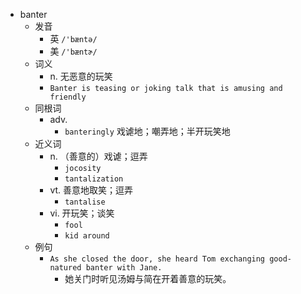- banter
  - 发音
    - 英 `/'bæntə/`
    - 美 `/'bæntɚ/`
  - 词义
    - n. 无恶意的玩笑
    - `Banter is teasing or joking talk that is amusing and friendly`
  - 同根词
    - adv.
      - `banteringly` 戏谑地；嘲弄地；半开玩笑地
  - 近义词
    - n. （善意的）戏谑；逗弄
      - `jocosity`
      - `tantalization`
    - vt. 善意地取笑；逗弄
      - `tantalise`
    - vi. 开玩笑；谈笑
      - `fool`
      - `kid around`
  - 例句
    - `As she closed the door, she heard Tom exchanging good-natured banter with Jane.`
      - 她关门时听见汤姆与简在开着善意的玩笑。

